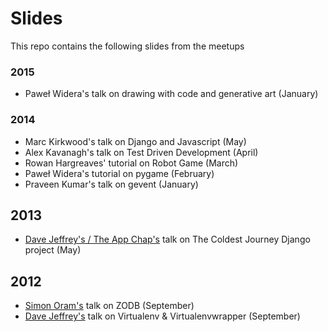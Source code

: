 # Slides

This repo contains the following slides from the meetups

### 2015

* Paweł Widera's talk on drawing with code and generative art (January)

### 2014

* Marc Kirkwood's talk on Django and Javascript (May)
* Alex Kavanagh's talk on Test Driven Development (April)
* Rowan Hargreaves' tutorial on Robot Game (March)
* Paweł Widera's tutorial on pygame (February)
* Praveen Kumar's talk on gevent (January)

## 2013

* [Dave Jeffrey's / The App Chap's][2] talk on The Coldest Journey Django project (May)

## 2012

* [Simon Oram's][0] talk on ZODB (September)
* [Dave Jeffrey's][1] talk on Virtualenv & Virtualenvwrapper (September)


[0]: http://www.electrosoup.co.uk/
[1]: http://www.davidjeffrey.co.uk
[2]: http://www.theappchaps.co.uk
